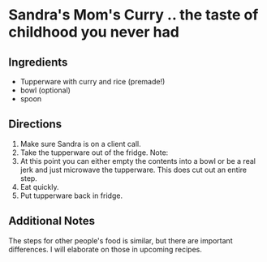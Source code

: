 # Sandra's Mom's Curry .. the taste of childhood you never had

## Ingredients
- Tupperware with curry and rice (premade!)
- bowl (optional)
- spoon 

## Directions
1. Make sure Sandra is on a client call.
2. Take the tupperware out of the fridge. Note: 
3. At this point you can either empty the contents into a bowl or be a real jerk and just microwave the tupperware. This does cut out an entire step.
4. Eat quickly.
5. Put tupperware back in fridge.

## Additional Notes

The steps for other people's food is similar, but there are important differences. I will elaborate on those in upcoming recipes.
